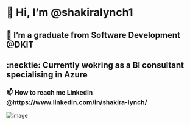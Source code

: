 <h1>👋 Hi, I’m @shakiralynch1 </h1>
<h2>👀 I’m a graduate from Software Development @DKIT </h2> 
<h2>  :necktie: Currently wokring as a BI consultant specialising in Azure </h2> 
<h3>  📫 How to reach me LinkedIn @https://www.linkedin.com/in/shakira-lynch/ </h3> 
  
![image](https://github.com/user-attachments/assets/7734cc0c-725a-4b01-bcfc-319c03447aad)

<!---
shakiralynch1/shakiralynch1 is a ✨ special ✨ repository because its `README.md` (this file) appears on your GitHub profile.
You can click the Preview link to take a look at your changes.
--->
